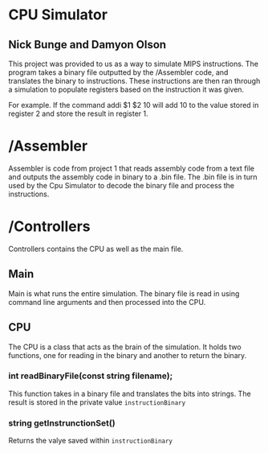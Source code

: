 # CPU Simulator
## Nick Bunge and Damyon Olson

This project was provided to us as a way to simulate MIPS instructions. The program takes a binary file outputted by the /Assembler code, and translates the binary to instructions. These instructions are then ran through a simulation to populate registers based on the instruction it was given.

For example. If the command addi $1 $2 10 will add 10 to the value stored in register 2 and store the result in register 1.

# /Assembler
Assembler is code from project 1 that reads assembly code from a text file and outputs the assembly code in binary to a .bin file. The .bin file is in turn used by the Cpu Simulator to decode the binary file and process the instructions.

# /Controllers
Controllers contains the CPU as well as the main file.

## Main
Main is what runs the entire simulation. The binary file is read in using command line arguments and then processed into the CPU.

## CPU
The CPU is a class that acts as the brain of the simulation. It holds two functions, one for reading in the binary and another to return the binary.

### int readBinaryFile(const string filename);
This function takes in a binary file and translates the bits into strings. The result is stored in the private value `instructionBinary`

### string getInstrunctionSet()
Returns the valye saved within `instructionBinary`